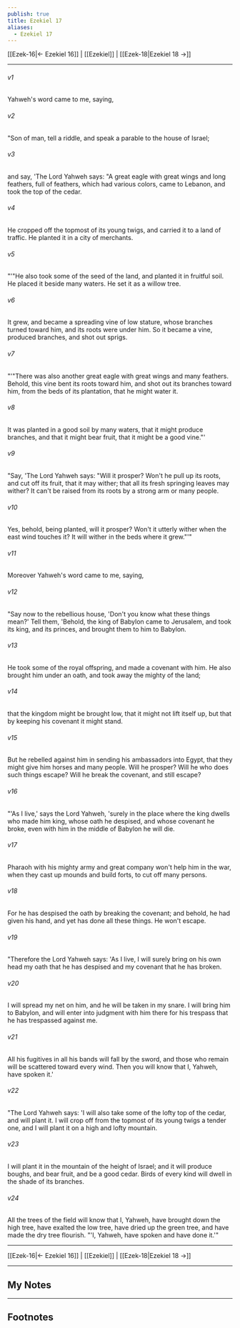 ```yaml
---
publish: true
title: Ezekiel 17
aliases:
  - Ezekiel 17
---
```


[[Ezek-16|← Ezekiel 16]] | [[Ezekiel]] | [[Ezek-18|Ezekiel 18 →]]
***



###### v1 
Yahweh's word came to me, saying, 

###### v2 
"Son of man, tell a riddle, and speak a parable to the house of Israel; 

###### v3 
and say, 'The Lord Yahweh says: "A great eagle with great wings and long feathers, full of feathers, which had various colors, came to Lebanon, and took the top of the cedar. 

###### v4 
He cropped off the topmost of its young twigs, and carried it to a land of traffic. He planted it in a city of merchants. 

###### v5 
"'"He also took some of the seed of the land, and planted it in fruitful soil. He placed it beside many waters. He set it as a willow tree. 

###### v6 
It grew, and became a spreading vine of low stature, whose branches turned toward him, and its roots were under him. So it became a vine, produced branches, and shot out sprigs. 

###### v7 
"'"There was also another great eagle with great wings and many feathers. Behold, this vine bent its roots toward him, and shot out its branches toward him, from the beds of its plantation, that he might water it. 

###### v8 
It was planted in a good soil by many waters, that it might produce branches, and that it might bear fruit, that it might be a good vine."' 

###### v9 
"Say, 'The Lord Yahweh says: "Will it prosper? Won't he pull up its roots, and cut off its fruit, that it may wither; that all its fresh springing leaves may wither? It can't be raised from its roots by a strong arm or many people. 

###### v10 
Yes, behold, being planted, will it prosper? Won't it utterly wither when the east wind touches it? It will wither in the beds where it grew."'" 

###### v11 
Moreover Yahweh's word came to me, saying, 

###### v12 
"Say now to the rebellious house, 'Don't you know what these things mean?' Tell them, 'Behold, the king of Babylon came to Jerusalem, and took its king, and its princes, and brought them to him to Babylon. 

###### v13 
He took some of the royal offspring, and made a covenant with him. He also brought him under an oath, and took away the mighty of the land; 

###### v14 
that the kingdom might be brought low, that it might not lift itself up, but that by keeping his covenant it might stand. 

###### v15 
But he rebelled against him in sending his ambassadors into Egypt, that they might give him horses and many people. Will he prosper? Will he who does such things escape? Will he break the covenant, and still escape? 

###### v16 
"'As I live,' says the Lord Yahweh, 'surely in the place where the king dwells who made him king, whose oath he despised, and whose covenant he broke, even with him in the middle of Babylon he will die. 

###### v17 
Pharaoh with his mighty army and great company won't help him in the war, when they cast up mounds and build forts, to cut off many persons. 

###### v18 
For he has despised the oath by breaking the covenant; and behold, he had given his hand, and yet has done all these things. He won't escape. 

###### v19 
"Therefore the Lord Yahweh says: 'As I live, I will surely bring on his own head my oath that he has despised and my covenant that he has broken. 

###### v20 
I will spread my net on him, and he will be taken in my snare. I will bring him to Babylon, and will enter into judgment with him there for his trespass that he has trespassed against me. 

###### v21 
All his fugitives in all his bands will fall by the sword, and those who remain will be scattered toward every wind. Then you will know that I, Yahweh, have spoken it.' 

###### v22 
"The Lord Yahweh says: 'I will also take some of the lofty top of the cedar, and will plant it. I will crop off from the topmost of its young twigs a tender one, and I will plant it on a high and lofty mountain. 

###### v23 
I will plant it in the mountain of the height of Israel; and it will produce boughs, and bear fruit, and be a good cedar. Birds of every kind will dwell in the shade of its branches. 

###### v24 
All the trees of the field will know that I, Yahweh, have brought down the high tree, have exalted the low tree, have dried up the green tree, and have made the dry tree flourish. "'I, Yahweh, have spoken and have done it.'"

***
[[Ezek-16|← Ezekiel 16]] | [[Ezekiel]] | [[Ezek-18|Ezekiel 18 →]]

---
## My Notes

---
## Footnotes